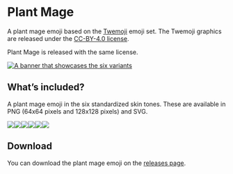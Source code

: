 # Plant Mage
A plant mage emoji based on the [Twemoji](https://github.com/twitter/twemoji) emoji set. The Twemoji graphics are released under the [CC-BY-4.0 license](https://creativecommons.org/licenses/by/4.0/).

Plant Mage is released with the same license.

[![A banner that showcases the six variants](https://zoebijl.github.io/Plant-Mage/meta/Banner.png)](https://github.com/ZoeBijl/Plant-Mage/releases)

## What’s included?

A plant mage emoji in the six standardized skin tones. These are available in PNG (64x64 pixels and 128x128 pixels) and SVG.

![](https://zoebijl.github.io/Plant-Mage/PNG/64w/plantmage.png)![](https://zoebijl.github.io/Plant-Mage/PNG/64w/plantmage-1.png)![](https://zoebijl.github.io/Plant-Mage/PNG/64w/plantmage-2.png)![](https://zoebijl.github.io/Plant-Mage/PNG/64w/plantmage-3.png)![](https://zoebijl.github.io/Plant-Mage/PNG/64w/plantmage-4.png)![](https://zoebijl.github.io/Plant-Mage/PNG/64w/plantmage-5.png)

## Download

You can download the plant mage emoji on the [releases page](https://github.com/ZoeBijl/Plant-Mage/releases).
